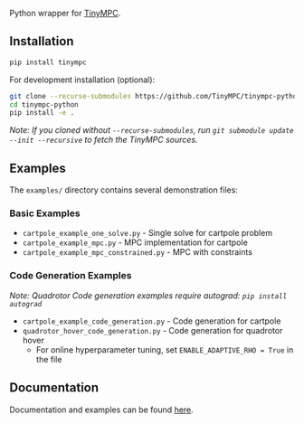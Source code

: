 Python wrapper for [TinyMPC](https://tinympc.org/).

## Installation

```bash
pip install tinympc
```

For development installation (optional):
```bash
git clone --recurse-submodules https://github.com/TinyMPC/tinympc-python.git
cd tinympc-python
pip install -e .
```
*Note: If you cloned without `--recurse-submodules`, run `git submodule update --init --recursive` to fetch the TinyMPC sources.*


## Examples

The `examples/` directory contains several demonstration files:

### Basic Examples
- `cartpole_example_one_solve.py` - Single solve for cartpole problem
- `cartpole_example_mpc.py` - MPC implementation for cartpole
- `cartpole_example_mpc_constrained.py` - MPC with constraints

### Code Generation Examples 
*Note: Quadrotor Code generation examples require autograd: `pip install autograd`*

- `cartpole_example_code_generation.py` - Code generation for cartpole
- `quadrotor_hover_code_generation.py` - Code generation for quadrotor hover
  - For online hyperparameter tuning, set `ENABLE_ADAPTIVE_RHO = True` in the file

## Documentation

Documentation and examples can be found [here](https://tinympc.org/get-started/installation/).
